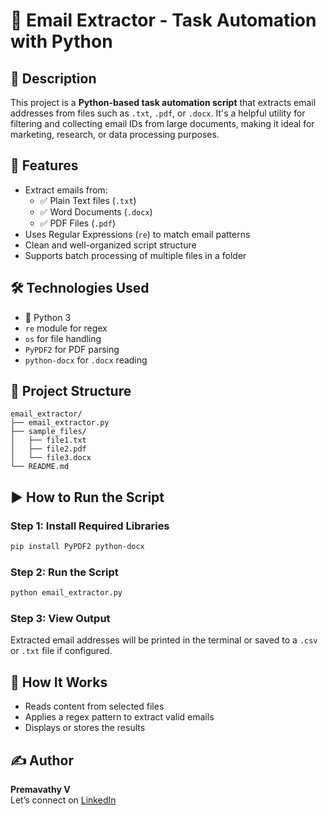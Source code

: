 
# 📧 Email Extractor - Task Automation with Python

## 📌 Description
This project is a **Python-based task automation script** that extracts email addresses from files such as `.txt`, `.pdf`, or `.docx`. It's a helpful utility for filtering and collecting email IDs from large documents, making it ideal for marketing, research, or data processing purposes.

## 🚀 Features
- Extract emails from:
  - ✅ Plain Text files (`.txt`)
  - ✅ Word Documents (`.docx`)
  - ✅ PDF Files (`.pdf`)
- Uses Regular Expressions (`re`) to match email patterns
- Clean and well-organized script structure 
- Supports batch processing of multiple files in a folder
  

## 🛠️ Technologies Used
- 🐍 Python 3
- `re` module for regex
- `os` for file handling
- `PyPDF2` for PDF parsing
- `python-docx` for `.docx` reading

## 📂 Project Structure
```
email_extractor/
├── email_extractor.py
├── sample_files/
│   ├── file1.txt
│   ├── file2.pdf
│   └── file3.docx
└── README.md
```

## ▶️ How to Run the Script

### Step 1: Install Required Libraries
```bash
pip install PyPDF2 python-docx
```

### Step 2: Run the Script
```bash
python email_extractor.py
```

### Step 3: View Output
Extracted email addresses will be printed in the terminal or saved to a `.csv` or `.txt` file if configured.

## 🧠 How It Works
- Reads content from selected files
- Applies a regex pattern to extract valid emails
- Displays or stores the results

## ✍️ Author
**Premavathy V**  
Let’s connect on [LinkedIn](www.linkedin.com/in/premavathy-vijayan-921a39252)

